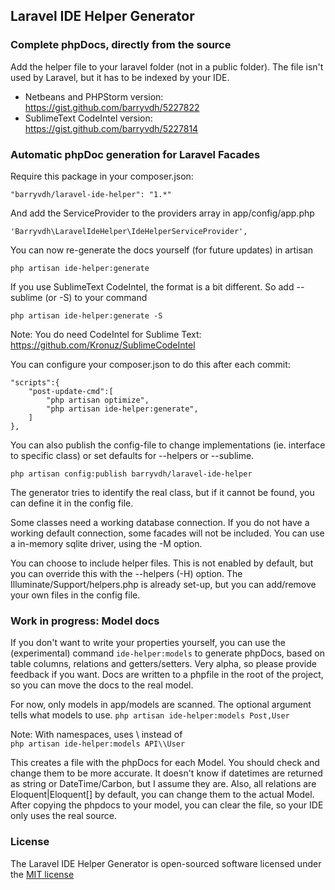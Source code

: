 ## Laravel IDE Helper Generator

### Complete phpDocs, directly from the source

Add the helper file to your laravel folder (not in a public folder). The file isn't used by Laravel, but it has to be indexed by your IDE.

* Netbeans and PHPStorm version: https://gist.github.com/barryvdh/5227822
* SublimeText CodeIntel version: https://gist.github.com/barryvdh/5227814

### Automatic phpDoc generation for Laravel Facades

Require this package in your composer.json:

    "barryvdh/laravel-ide-helper": "1.*"

And add the ServiceProvider to the providers array in app/config/app.php

    'Barryvdh\LaravelIdeHelper\IdeHelperServiceProvider',

You can now re-generate the docs yourself (for future updates) in artisan

    php artisan ide-helper:generate

If you use SublimeText CodeIntel, the format is a bit different. So add --sublime (or -S) to your command

    php artisan ide-helper:generate -S

Note: You do need CodeIntel for Sublime Text: https://github.com/Kronuz/SublimeCodeIntel

You can configure your composer.json to do this after each commit:

    "scripts":{
        "post-update-cmd":[
            "php artisan optimize",
            "php artisan ide-helper:generate",
        ]
    },

You can also publish the config-file to change implementations (ie. interface to specific class) or set defaults for --helpers or --sublime.

    php artisan config:publish barryvdh/laravel-ide-helper

The generator tries to identify the real class, but if it cannot be found, you can define it in the config file.

Some classes need a working database connection. If you do not have a working default connection, some facades will not be included.
You can use a in-memory sqlite driver, using the -M option.

You can choose to include helper files. This is not enabled by default, but you can override this with the --helpers (-H) option.
The Illuminate/Support/helpers.php is already set-up, but you can add/remove your own files in the config file.


### Work in progress: Model docs

If you don't want to write your properties yourself, you can use the (experimental) command `ide-helper:models` to generate
phpDocs, based on table columns, relations and getters/setters. Very alpha, so please provide feedback if you want.
Docs are written to a phpfile in the root of the project, so you can move the docs to the real model.

For now, only models in app/models are scanned. The optional argument tells what models to use.
`php artisan ide-helper:models Post,User`

Note: With namespaces, uses \\ instead of \
`php artisan ide-helper:models API\\User`

This creates a file with the phpDocs for each Model. You should check and change them to be more accurate.
It doesn't know if datetimes are returned as string or DateTime/Carbon, but I assume they are.
Also, all relations are Eloquent|Eloquent[] by default, you can change them to the actual Model.
After copying the phpdocs to your model, you can clear the file, so your IDE only uses the real source.


### License

The Laravel IDE Helper Generator is open-sourced software licensed under the [MIT license](http://opensource.org/licenses/MIT)